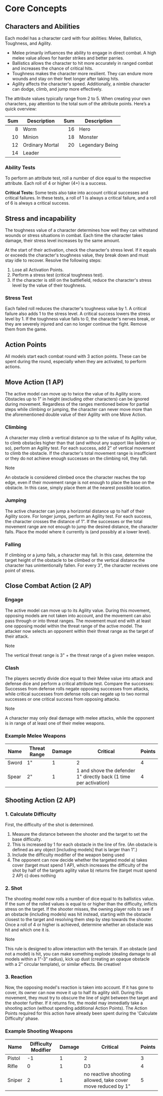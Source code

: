 # Core Concepts 

## Characters and Abilities
Each model has a character card with four abilities: Melee, Ballistics, Toughness, and Agility.
* Melee primarily influences the ability to engage in direct combat. A high melee value allows for harder strikes and better parries.
* Ballistics allows the character to hit more accurately in ranged combat and increases the chance of critical hits.
* Toughness makes the character more resilient. They can endure more wounds and stay on their feet longer after taking hits.
* Agility affects the character's speed. Additionally, a nimble character can dodge, climb, and jump more effectively.

The attribute values typically range from 2 to 5. When creating your own characters, pay attention to the total sum of the attribute points. Here’s a quick overview:

| Sum    | Description        | Sum    | Description        |
|-------:|--------------------|-------:|--------------------|
| 8      | Worm               | 16     | Hero               |
| 10     | Minion             | 18     | Monster            |
| 12     | Ordinary Mortal    | 20     | Legendary Being    |
| 14     | Leader             |        |                    |

### Ability Tests
To perform an attribute test, roll a number of dice equal to the respective attribute. Each roll of 4 or higher (4+) is a success.

**Critical Tests:** Some tests also take into account critical successes and critical failures. In these tests, a roll of 1 is always a critical failure, and a roll of 6 is always a critical success.

## Stress and incapability
The toughness value of a character determines how well they can withstand wounds or stress situations in combat. Each time the character takes damage, their stress level increases by the same amount.

At the start of their activation, check the character's stress level. If it equals or exceeds the character's toughness value, they break down and must stay idle to recover. Resolve the following steps:

1. Lose all Activation Points.
2. Perform a stress test (critical toughness test).
3. If the character is still on the battlefield, reduce the character's stress level by the value of their toughness.

### Stress Test
Each failed roll reduces the character's toughness value by 1. A critical failure also adds 1 to the stress level. A critical success lowers the stress level by 1. If the toughness value falls to 0, the character's nerves break, or they are severely injured and can no longer continue the fight. Remove them from the game.

## Action Points
All models start each combat round with 3 action points. These can be spent during the round, especially when they are activated, to perform actions.

## Move Action (1 AP)
The active model can move up to twice the value of its Agility score. Obstacles up to 1" in height (excluding other characters) can be ignored during movement. 
Regardless of the ranges mentioned below for partial steps while climbing or jumping, the character can never move more than the aforementioned double value of their Agility with one Move Action.

### Climbing 
A character may climb a vertical distance up to the value of its Agility value, to climb obstacles higher than that (and without any support like ladders or so), perform an Agility test.
For each success, add 2" of vertical movement to climb the obstacle. If the character's total movement range is insufficient or they do not achieve enough successes on the climbing roll, they fall. 

> [!Note]
> An obstacle is considered climbed once the character reaches the top edge, even if their movement range is not enough to place the base on the obstacle. In this case, simply place them at the nearest possible location.

### Jumping
The active character can jump a horizontal distance up to half of their Agility score. For longer jumps, perform an Agility test. 
For each success, the character crosses the distance of 1". If the successes or the total movement range are not enough to jump the desired distance, the character falls. 
Place the model where it currently is (and possibly at a lower level).

### Falling
If climbing or a jump fails, a character may fall. In this case, determine the target height of the obstacle to be climbed or the vertical distance the character has unintentionally fallen. 
For every 3", the character receives one point of stress.

## Close Combat Action (2 AP)

### Engage
The active model can move up to its Agility value. During this movement, opposing models are not taken into account, and the movement can also pass through or into threat ranges. The movement must end with at least one opposing model within the threat range of the active model.
The attacker now selects an opponent within their threat range as the target of their attack.

> [!Note]
> The vertical threat range is 3" + the threat range of a given melee weapon.

### Clash 
The players secretly divide dice equal to their Melee value into attack and defense dice and perform a critical attribute test.
Compare the successes: Successes from defense rolls negate opposing successes from attacks, while critical successes from defense rolls can negate up to two normal successes or one critical success from opposing attacks.

> [!Note]
> A character may only deal damage with melee attacks, while the opponent is in range of at least one of their melee weapons.

### Example Melee Weapons
| Name    | Threat Range | Damage        | Critical                                                                | Points |
|---------|--------------|---------------|-------------------------------------------------------------------------|--------| 
| Sword   | 1"           | 1             | 2                                                                       | 4      |
| Spear   | 2"           | 1             | 1 and shove the defender 1" directly back (1 time per activation)       | 4      |

## Shooting Action (2 AP)

### 1. Calculate Difficulty
First, the difficulty of the shot is determined. 

1. Measure the distance between the shooter and the target to set the base difficulty. 
2. This is increased by 1 for each obstacle in the line of fire. (An obstacle is defined as any object [including models] that is larger than 1".)
3. Include the difficulty modifier of the weapon being used
4. The opponent can now decide whether the targeted model 
  a) takes cover (target must spend 1 AP), which increases the difficulty of the shot by half of the targets agility value
  b) returns fire (target must spend 2 AP)
  c) does nothing

### 2. Shot
The shooting model now rolls a number of dice equal to its ballistics value. If the sum of the rolled values is equal to or higher than the difficulty, inflicts stress on the target. 
If the shooter misses, the owning player rolls to see if an obstacle (including models) was hit instead, starting with the obstacle closest to the target and resolving them step by step towards the shooter. Once a roll of 4 or higher is achieved, determine whether an obstacle was hit and which one it is.

> [!Note]
> This rule is designed to allow interaction with the terrain. If an obstacle (and not a model) is hit, you can make something explode (dealing damage to all models within a 1"-3" radius), kick up dust (creating an opaque obstacle with a 2" circular template), or similar effects. Be creative!

### 3. Reaction
Now, the opposing model's reaction is taken into account. 
If it has gone to cover, its owner can now move it up to half its agility skill. During this movement, they must try to obscure the line of sight between the target and the shooter further.
If it returns fire, the model may immediatly take a shooting action (without spending additional Action Points). The Action Points required for this action have already been spent during the 'Calculate Difficulty' phase.

### Example Shooting Weapons
| Name    | Difficulty Modifier | Damage        | Critical                                                     | Points |
|---------|---------------------|---------------|--------------------------------------------------------------|--------| 
| Pistol  | -1                  | 1             | 2                                                            | 3      |
| Rifle   | 0                   | 1             | D3                                                           | 4      |
| Sniper  | 2                   | 1             | no reactive shooting allowed, take cover move reduced by 1"  | 5      |

